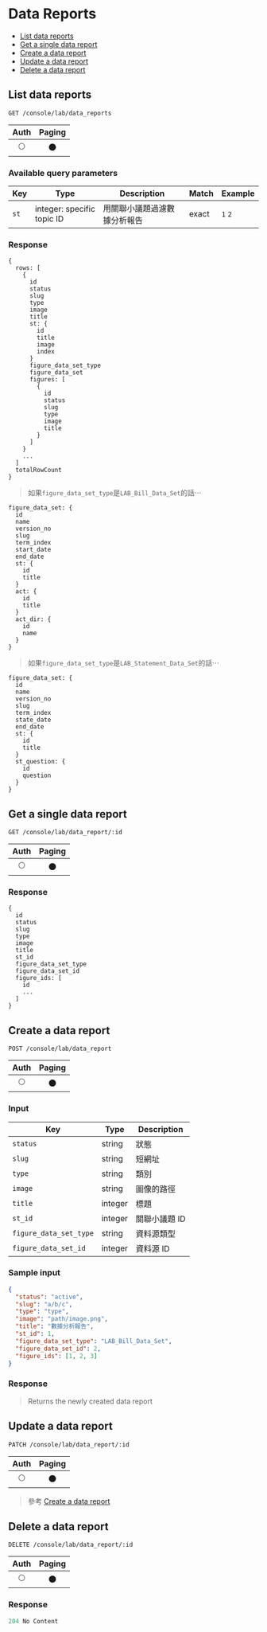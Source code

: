 # Data Reports

- [List data reports](#list-data-reports)
- [Get a single data report](#get-a-single-data-report)
- [Create a data report](#create-a-data-report)
- [Update a data report](#update-a-data-report)
- [Delete a data report](#delete-a-data-report)

## List data reports
```
GET /console/lab/data_reports
```

| Auth | Paging |
| :---: | :---: |
| 🌕 | 🌑 |

### Available query parameters

| Key | Type | Description | Match | Example |
| --- | --- | --- | --- | --- |
| `st` | integer: specific topic ID | 用關聯小議題過濾數據分析報告 | exact | `1` `2` |

### Response
```
{
  rows: [
    {
      id
      status
      slug
      type
      image
      title
      st: {
        id
        title
        image
        index
      }
      figure_data_set_type
      figure_data_set
      figures: [
        {
          id
          status
          slug
          type
          image
          title
        }
      ]
    }
    ...
  ]
  totalRowCount
}
```

> 如果`figure_data_set_type`是`LAB_Bill_Data_Set`的話⋯

```
figure_data_set: {
  id
  name
  version_no
  slug
  term_index
  start_date
  end_date
  st: {
    id
    title
  }
  act: {
    id
    title
  }
  act_dir: {
    id
    name
  }
}
```

> 如果`figure_data_set_type`是`LAB_Statement_Data_Set`的話⋯

```
figure_data_set: {
  id
  name
  version_no
  slug
  term_index
  state_date
  end_date
  st: {
    id
    title
  }
  st_question: {
    id
    question
  }
}
```

## Get a single data report
```
GET /console/lab/data_report/:id
```

| Auth | Paging |
| :---: | :---: |
| 🌕 | 🌑 |

### Response
```
{
  id
  status
  slug
  type
  image
  title
  st_id
  figure_data_set_type
  figure_data_set_id
  figure_ids: [
    id
    ...
  ]
}
```

## Create a data report
```
POST /console/lab/data_report
```

| Auth | Paging |
| :---: | :---: |
| 🌕 | 🌑 |

### Input

| Key | Type | Description |
| --- | --- | --- |
| `status` | string | 狀態 |
| `slug` | string | 短網址 |
| `type` | string | 類別 |
| `image` | string | 圖像的路徑 |
| `title` | integer | 標題 |
| `st_id` | integer | 關聯小議題 ID |
| `figure_data_set_type` | string | 資料源類型 |
| `figure_data_set_id` | integer | 資料源 ID |

### Sample input
```json
{
  "status": "active",
  "slug": "a/b/c",
  "type": "type",
  "image": "path/image.png",
  "title": "數據分析報告",
  "st_id": 1,
  "figure_data_set_type": "LAB_Bill_Data_Set",
  "figure_data_set_id": 2,
  "figure_ids": [1, 2, 3]
}
```

### Response
> Returns the newly created data report

## Update a data report
```
PATCH /console/lab/data_report/:id
```

| Auth | Paging |
| :---: | :---: |
| 🌕 | 🌑 |

> 參考 [Create a data report](#create-a-data-report)

## Delete a data report
```
DELETE /console/lab/data_report/:id
```

| Auth | Paging |
| :---: | :---: |
| 🌕 | 🌑 |

### Response
```javascript
204 No Content
```
